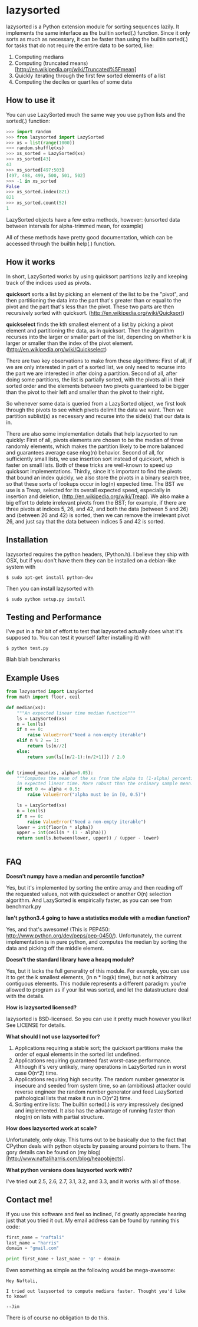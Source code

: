 lazysorted
==========

lazysorted is a Python extension module for sorting sequences lazily. It
implements the same interface as the builtin sorted(.) function. Since it only
sorts as much as necessary, it can be faster than using the builtin sorted(.)
for tasks that do not require the entire data to be sorted, like:

1. Computing medians
2. Computing (truncated means)[http://en.wikipedia.org/wiki/Truncated%5Fmean]
3. Quickly iterating through the first few sorted elements of a list
4. Computing the deciles or quartiles of some data

How to use it
-------------

You can use LazySorted much the same way you use python lists and the sorted(.)
function:

```python
>>> import random
>>> from lazysorted import LazySorted
>>> xs = list(range(1000))
>>> random.shuffle(xs)
>>> xs_sorted = LazySorted(xs)
>>> xs_sorted[43]
43
>>> xs_sorted[497:503]
[497, 498, 499, 500, 501, 502]
>>> -1 in xs_sorted
False
>>> xs_sorted.index(821)
821
>>> xs_sorted.count(52)
1

```

LazySorted objects have a few extra methods, however: (unsorted data between
intervals for alpha-trimmed mean, for example)

All of these methods have pretty good documentation, which can be accessed
through the builtin help(.) function.

How it works
------------

In short, LazySorted works by using quicksort partitions lazily and keeping
track of the indices used as pivots.

**quicksort** sorts a list by picking an element of the list to be the "pivot",
and then partitioning the data into the part that's greater than or equal to
the pivot and the part that's less than the pivot. These two parts are then
recursively sorted with quicksort. (http://en.wikipedia.org/wiki/Quicksort)

**quickselect** finds the kth smallest element of a list by picking a pivot
element and partitioning the data, as in quicksort. Then the algorithm recurses
into the larger or smaller part of the list, depending on whether k is larger
or smaller than the index of the pivot element.
(http://en.wikipedia.org/wiki/Quickselect)

There are two key observations to make from these algorithms: First of all, if
we are only interested in part of a sorted list, we only need to recurse into
the part we are interested in after doing a partition. Second of all, after
doing some partitions, the list is partially sorted, with the pivots all in
their sorted order and the elements between two pivots guaranteed to be bigger
than the pivot to their left and smaller than the pivot to their right.

So whenever some data is queried from a LazySorted object, we first look
through the pivots to see which pivots delimit the data we want. Then we
partition sublist(s) as necessary and recurse into the side(s) that our data is
in.

There are also some implementation details that help lazysorted to run quickly:
First of all, pivots elements are chosen to be the median of three randomly
elements, which makes the partition likely to be more balanced and guarantees
average case nlog(n) behavior. Second of all, for sufficiently small lists, we
use insertion sort instead of quicksort, which is faster on small lists. Both
of these tricks are well-known to speed up quicksort implementations. Thirdly,
since it's important to find the pivots that bound an index quickly, we also
store the pivots in a binary search tree, so that these sorts of lookups occur
in log(n) expected time. The BST we use is a Treap, selected for its overall
expected speed, especially in insertion and deletion,
(http://en.wikipedia.org/wiki/Treap). We also make a big effort to delete
irrelevant pivots from the BST; for example, if there are three pivots at
indices 5, 26, and 42, and both the data (between 5 and 26) and (between 26 and
42) is sorted, then we can remove the irrelevant pivot 26, and just say that
the data between indices 5 and 42 is sorted.


Installation
------------

lazysorted requires the python headers, (Python.h). I believe they ship with
OSX, but if you don't have them they can be installed on a debian-like system
with
    
    $ sudo apt-get install python-dev

Then you can install lazysorted with

    $ sudo python setup.py install


Testing and Performance
-----------------------

I've put in a fair bit of effort to test that lazysorted actually does what
it's supposed to. You can test it yourself (after installing it) with

    $ python test.py

Blah blah benchmarks


Example Uses
------------

```python
from lazysorted import LazySorted
from math import floor, ceil

def median(xs):
    """An expected linear time median function"""
    ls = LazySorted(xs)
    n = len(ls)
    if n == 0:
        raise ValueError("Need a non-empty iterable")
    elif n % 2 == 1:
        return ls[n//2]
    else:
        return sum(ls[(n/2-1):(n/2+1)]) / 2.0


def trimmed_mean(xs, alpha=0.05):
    """Computes the mean of the xs from the alpha to (1-alpha) percentiles
    in expected linear time. More robust than the ordinary sample mean."""
    if not 0 <= alpha < 0.5:
        raise ValueError("alpha must be in [0, 0.5)")

    ls = LazySorted(xs)
    n = len(ls)
    if n == 0:
        raise ValueError("Need a non-empty iterable")
    lower = int(floor(n * alpha))
    upper = int(ceil(n * (1 - alpha)))
    return sum(ls.between(lower, upper)) / (upper - lower)
    
```

FAQ
---

**Doesn't numpy have a median and percentile function?**

Yes, but it's implemented by sorting the entire array and then reading off the
requested values, not with quickselect or another O(n) selection algorithm.
And LazySorted is empirically faster, as you can see from benchmark.py

**Isn't python3.4 going to have a statistics module with a median function?**

Yes, and that's awesome! (This is PEP450: http://www.python.org/dev/peps/pep-0450/).
Unfortunately, the current implementation is in pure python, and computes the
median by sorting the data and picking off the middle element.

**Doesn't the standard library have a heapq module?**

Yes, but it lacks the full generality of this module. For example, you can use
it to get the k smallest elements, (in n * log(k) time), but not k arbitrary
contiguous elements. This module represents a different paradigm: you're
allowed to program as if your list was sorted, and let the datastructure deal
with the details.

**How is lazysorted licensed?**

lazysorted is BSD-licensed. So you can use it pretty much however you like!
See LICENSE for details.

**What should I not use lazysorted for?**

1. Applications requiring a stable sort; the quicksort partitions make the
   order of equal elements in the sorted list undefined.
2. Applications requiring guaranteed fast worst-case performance. Although
   it's very unlikely, many operations in LazySorted run in worst case O(n^2)
   time.
3. Applications requiring high security. The random number generator is
   insecure and seeded from system time, so an (ambitious) attacker could
   reverse engineer the random number generator and feed LazySorted
   pathological lists that make it run in O(n^2) time.
4. Sorting entire lists: The builtin sorted(.) is *very* impressively designed
   and implemented. It also has the advantage of running faster than nlog(n)
   on lists with partial structure.

**How does lazysorted work at scale?**

Unfortunately, only okay. This turns out to be basically due to the fact that
CPython deals with python objects by passing around pointers to them. The gory
details can be found on (my blog)[http://www.naftaliharris.com/blog/heapobjects].

**What python versions does lazysorted work with?**

I've tried out 2.5, 2.6, 2.7, 3.1, 3.2, and 3.3, and it works with all of those.

Contact me!
---------

If you use this software and feel so inclined, I'd greatly appreciate hearing
just that you tried it out. My email address can be found by running this code:

```python
first_name = "naftali"
last_name = "harris"
domain = "gmail.com"

print first_name + last_name + '@' + domain
```

Even something as simple as the following would be mega-awesome:

    Hey Naftali,
    
    I tried out lazysorted to compute medians faster. Thought you'd like to know!
    
    --Jim

There is of course no obligation to do this.
